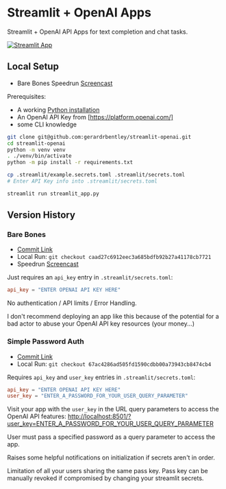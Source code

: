 # Streamlit + OpenAI Apps

Streamlit + OpenAI API Apps for text completion and chat tasks.

[![Streamlit App](https://static.streamlit.io/badges/streamlit_badge_black_white.svg)](https://myopenai.streamlit.app)

## Local Setup

- Bare Bones Speedrun [Screencast](https://www.youtube.com/watch?v=Vz-Ndhr5lYo)

Prerequisites:

- A working [Python installation](https://home.gerardbentley.com/setups/python/)
- An OpenAI API Key from [https://platform.openai.com/]
- some CLI knowledge

```sh
git clone git@github.com:gerardrbentley/streamlit-openai.git
cd streamlit-openai
python -m venv venv
. ./venv/bin/activate
python -m pip install -r requirements.txt

cp .streamlit/example.secrets.toml .streamlit/secrets.toml
# Enter API Key info into .streamlit/secrets.toml

streamlit run streamlit_app.py
```

## Version History

### Bare Bones

- [Commit Link](https://github.com/gerardrbentley/streamlit-openai/tree/caad27c6912eec3a685bdfb92b27a41178cb7721)
- Local Run: `git checkout caad27c6912eec3a685bdfb92b27a41178cb7721`
- Speedrun [Screencast](https://www.youtube.com/watch?v=Vz-Ndhr5lYo)

Just requires an `api_key` entry in `.streamlit/secrets.toml`:

```toml
api_key = "ENTER OPENAI API KEY HERE"
```

No authentication / API limits / Error Handling.

I don't recommend deploying an app like this because of the potential for a bad actor to abuse your OpenAI API key resources (your money...)

### Simple Password Auth

- [Commit Link](https://github.com/gerardrbentley/streamlit-openai/tree/67ac4286ad505fd1590cdbb00a73943cb8474cb4)
- Local Run: `git checkout 67ac4286ad505fd1590cdbb00a73943cb8474cb4`

Requires `api_key` and `user_key` entries in `.streamlit/secrets.toml`:

```toml
api_key = "ENTER OPENAI API KEY HERE"
user_key = "ENTER_A_PASSWORD_FOR_YOUR_USER_QUERY_PARAMETER"
```

Visit your app with the `user_key` in the URL query parameters to access the OpenAI API features: [http://localhost:8501/?user_key=ENTER_A_PASSWORD_FOR_YOUR_USER_QUERY_PARAMETER]()

User must pass a specified password as a query parameter to access the app.

Raises some helpful notifications on initialization if secrets aren't in order.

Limitation of all your users sharing the same pass key.
Pass key can be manually revoked if compromised by changing your streamlit secrets.

